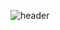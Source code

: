 ![header](https://capsule-render.vercel.app/api?type=Waving&section=header&text=다함께찬찬찬!&fontSize=30px)

